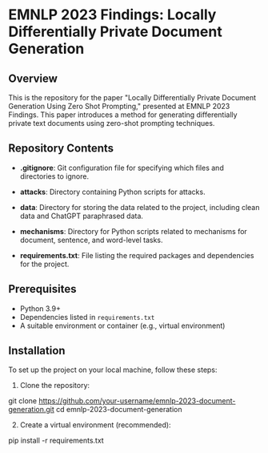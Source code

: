 # EMNLP 2023 Findings: Locally Differentially Private Document Generation

## Overview

This is the repository for the paper "Locally Differentially Private Document Generation Using Zero Shot Prompting," presented at EMNLP 2023 Findings. This paper introduces a method for generating differentially private text documents using zero-shot prompting techniques.

## Repository Contents

- **.gitignore**: Git configuration file for specifying which files and directories to ignore.

- **attacks**: Directory containing Python scripts for attacks.

- **data**: Directory for storing the data related to the project, including clean data and ChatGPT paraphrased data.

- **mechanisms**: Directory for Python scripts related to mechanisms for document, sentence, and word-level tasks.

- **requirements.txt**: File listing the required packages and dependencies for the project.

## Prerequisites

- Python 3.9+
- Dependencies listed in `requirements.txt`
- A suitable environment or container (e.g., virtual environment)

## Installation

To set up the project on your local machine, follow these steps:

1. Clone the repository:


git clone https://github.com/your-username/emnlp-2023-document-generation.git
cd emnlp-2023-document-generation

2. Create a virtual environment (recommended):

pip install -r requirements.txt


